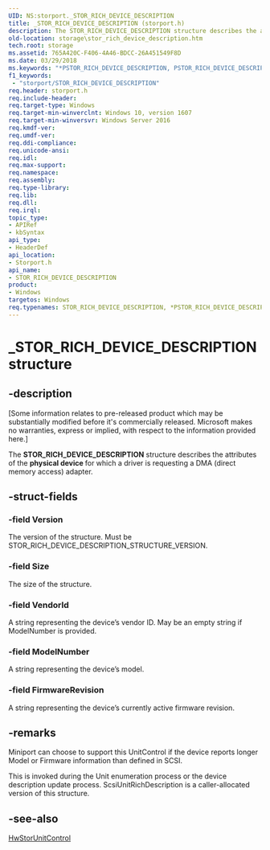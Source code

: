 ```yaml
---
UID: NS:storport._STOR_RICH_DEVICE_DESCRIPTION
title: _STOR_RICH_DEVICE_DESCRIPTION (storport.h)
description: The STOR_RICH_DEVICE_DESCRIPTION structure describes the attributes of the physical device for which a driver is requesting a DMA (direct memory access) adapter.
old-location: storage\stor_rich_device_description.htm
tech.root: storage
ms.assetid: 765A420C-F406-4A46-BDCC-26A451549F8D
ms.date: 03/29/2018
ms.keywords: "*PSTOR_RICH_DEVICE_DESCRIPTION, PSTOR_RICH_DEVICE_DESCRIPTION, PSTOR_RICH_DEVICE_DESCRIPTION structure pointer [Storage Devices], STOR_RICH_DEVICE_DESCRIPTION, STOR_RICH_DEVICE_DESCRIPTION structure [Storage Devices], _STOR_RICH_DEVICE_DESCRIPTION, storage.stor_rich_device_description, storport/PSTOR_RICH_DEVICE_DESCRIPTION, storport/STOR_RICH_DEVICE_DESCRIPTION"
f1_keywords:
 - "storport/STOR_RICH_DEVICE_DESCRIPTION"
req.header: storport.h
req.include-header: 
req.target-type: Windows
req.target-min-winverclnt: Windows 10, version 1607
req.target-min-winversvr: Windows Server 2016
req.kmdf-ver: 
req.umdf-ver: 
req.ddi-compliance: 
req.unicode-ansi: 
req.idl: 
req.max-support: 
req.namespace: 
req.assembly: 
req.type-library: 
req.lib: 
req.dll: 
req.irql: 
topic_type:
- APIRef
- kbSyntax
api_type:
- HeaderDef
api_location:
- Storport.h
api_name:
- STOR_RICH_DEVICE_DESCRIPTION
product:
- Windows
targetos: Windows
req.typenames: STOR_RICH_DEVICE_DESCRIPTION, *PSTOR_RICH_DEVICE_DESCRIPTION
---
```


# _STOR_RICH_DEVICE_DESCRIPTION structure


## -description


<p class="CCE_Message">[Some information relates to pre-released product which may be substantially modified before it's commercially released. Microsoft makes no warranties, express or implied, with respect to the information provided here.]

The <b>STOR_RICH_DEVICE_DESCRIPTION</b> structure describes the attributes of the <b> physical device </b> for which a driver is requesting a DMA (direct memory access) adapter.


## -struct-fields




### -field Version

The version of the structure. Must be STOR_RICH_DEVICE_DESCRIPTION_STRUCTURE_VERSION.


### -field Size

The size of the structure. 


### -field VendorId

A string representing the device’s vendor ID. May be an empty string if ModelNumber is provided.




### -field ModelNumber

A string representing the device’s model.






### -field FirmwareRevision

A string representing the device’s currently active firmware revision.



## -remarks



Miniport can choose to support this UnitControl if the device reports longer Model or Firmware information than defined in SCSI.

This is invoked during the Unit enumeration process or the device description update process. ScsiUnitRichDescription is a caller-allocated version of this structure.




## -see-also




<a href="https://docs.microsoft.com/windows-hardware/drivers/ddi/storport/nc-storport-hw_unit_control">HwStorUnitControl</a>
 

 

